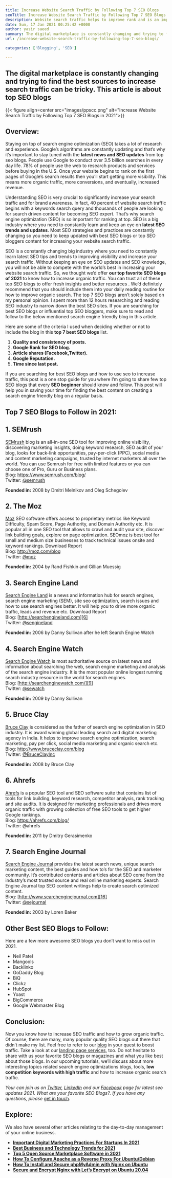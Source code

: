 ```yaml
---
title: Increase Website Search Traffic by Following Top 7 SEO Blogs
seoTitle: Increase Website Search Traffic by Following Top 7 SEO Blogs
description: Website search traffic helps to improve rank and is an important driver of business growth. This article is about how to increase website search traffic?
date: Sun, 17 Jan 2021 00:25:42 +0000
author: yasir saeed
summary: The digital marketplace is constantly changing and trying to find the best sources to increase search traffic can be tricky. This article is about top SEO blogs
url: /increase-website-search-traffic-by-following-top-7-seo-blogs/

categories: ['Blogging', 'SEO']

---
```

## The digital marketplace is constantly changing and trying to find the best sources to increase search traffic can be tricky. This article is about top SEO blogs

{{< figure align=center src="images/ppscc.png" alt="Increase Website Search Traffic by Following Top 7 SEO Blogs in 2021">}}  

## Overview:

Staying on top of search engine optimization (SEO) takes a lot of research and experience. Google’s algorithms are constantly updating and that’s why it’s important to stay tuned with the **latest news and SEO updates** from top seo blogs. People use Google to conduct over 3.5 billion searches in every day life. 78% of people use the web to research products and services before buying in the U.S. Once your website begins to rank on the first pages of Google’s search results then you’ll start getting more visibility. This means more organic traffic, more conversions, and eventually, increased revenue.

Understanding SEO is very crucial to significantly increase your search traffic and for brand awareness. In fact, 40 percent of website search traffic begins with a keywords search query and thousands of people are looking for search driven content for becoming SEO expert. That’s why search engine optimization (SEO) is so important for ranking at top. SEO is a big industry where you need to constantly learn and keep an eye on **latest SEO trends and updates**. Most SEO strategies and practices are constantly changing so you need to keep updated with best SEO blogs or top SEO bloggers content for increasing your website search traffic.

SEO is a constantly changing big industry where you need to constantly learn latest SEO tips and trends to improving visibility and increase your search traffic. Without keeping an eye on SEO updates and SEO knowledge, you will not be able to compete with the world’s best in increasing your website search traffic. So, we thought we’d offer **our top favorite SEO blogs of 2021** to know how to increase organic traffic. You can trust all of these top SEO blogs to offer fresh insights and better resources . We’d definitely recommend that you should include them into your daily reading routine for how to improve organic search. The top 7 SEO blogs aren’t solely based on my personal opinion. I spent more than 12 hours researching and reading SEO industry to narrow down the best SEO sites. If you are searching for best SEO blogs or influential top SEO bloggers, make sure to read and follow to the below mentioned search engine friendly blog in this article.

Here are some of the criteria I used when deciding whether or not to include the blog in this **top 7 best SEO blogs** list.

  1. **Quality and consistency of posts.**
  2. **Google Rank for SEO blog.**
  3. **Article shares (Facebook,Twitter).**
  4. **Google Reputation.**
  5. **Time since last post.**

If you are searching for best SEO blogs and how to use seo to increase traffic, this post is a one stop guide for you where I’m going to share few top SEO blogs that every **SEO beginner** should know and follow. This post will help you in saving your time for finding the best content on creating a search engine friendly blog on a regular basis.

## Top 7 SEO Blogs to Follow in 2021:

## 1. SEMrush

[SEMrush][1] blog is an all-in-one SEO tool for improving online visibility, discovering marketing insights, doing keyword research, SEO audit of your blog, looks for back-link opportunities, pay-per-click (PPC), social media and content marketing campaigns, trusted by internet marketers all over the world. You can use Semrush for free with limited features or you can choose one of Pro, Guru or Business plans.  
Blog: <https://www.semrush.com/blog/>  
Twitter: [@semrush][2]

**Founded in:** 2008 by Dmitri Melnikov and Oleg Schegolev

## 2. The Moz

[Moz][3] SEO software offers access to proprietary metrics like Keyword Difficulty, Spam Score, Page Authority, and Domain Authority etc. It is popular all in one SEO tool that allows to crawl and audit your site, discover link building goals, explore on page optimization. SEOmoz is best tool for small and medium size businesses to track technical issues onsite and keyword rankings. Download Report  
Blog: <http://moz.com/blog>  
Twitter: [@moz][4]

**Founded in:** 2004 by Rand Fishkin and Gillian Muessig

## 3. Search Engine Land

[Search Engine Land][5] is a news and information hub for search engines, search engine marketing (SEM), site seo optimization, search issues and how to use search engines better. It will help you to drive more organic traffic, leads and revenue etc. Download Report  
Blog: [http://searchengineland.com][6]  
Twitter: [@sengineland][7]

**Founded in:** 2006 by Danny Sullivan after he left Search Engine Watch

## 4. Search Engine Watch

[Search Engine Watch][8] is most authoritative source on latest news and information about searching the web, search engine marketing and analysis of the search engine industry. It is the most popular online longest running search industry resource in the world for search engines.  
Blog: [http://searchenginewatch.com/][9]  
Twitter: [@sewatch][10]

**Founded in:** 2009 by Danny Sullivan

## 5. Bruce Clay

[Bruce Clay][11] is considered as the father of search engine optimization in SEO industry. It is award winning global leading search and digital marketing agency in India. It helps to improve search engine optimization, search marketing, pay per click, social media marketing and organic search etc.  
Blog: <http://www.bruceclay.com/blog>  
Twitter: [@BruceClayInc][12]

**Founded in:** 2008 by Bruce Clay

## 6. Ahrefs

[Ahrefs][13] is a popular SEO tool and SEO software suite that contains list of tools for link building, keyword research, competitor analysis, rank tracking and site audits. It is designed for marketing professionals and drives more organic traffic with growing collection of free SEO tools to get higher Google rankings.  
Blog: [][14]<https://ahrefs.com/blog/>  
Twitter: @ahrefs

**Founded in:** 2011 by Dmitry Gerasimenko

## 7. Search Engine Journal

[Search Engine Journal][15] provides the latest search news, unique search marketing content, the best guides and how to’s for the SEO and marketer community. It’s contributed contents and articles about SEO come from the industry’s most trusted source and real online marketing experts. Search Engine Journal top SEO content writings help to create search optimized content.  
Blog: [http://www.searchenginejournal.com][16]  
Twitter: [@sejournal][17]

**Founded in:** 2003 by Loren Baker

## Other Best SEO Blogs to Follow:

Here are a few more awesome SEO blogs you don’t want to miss out in 2021.

  * Neil Patel
  * Mangools
  * Backlinko
  * GoDaddy Blog
  * BiQ
  * Clickz
  * HubSpot
  * Yoast
  * BigCommerce
  * Google Webmaster Blog

## Conclusion:

Now you know how to increase SEO traffic and how to grow organic traffic. Of course, there are many, many popular quality SEO blogs out there that didn’t make my list. Feel free to refer to our [blog][18] in your quest to boost traffic. Take a look at our [landing page services][19], too. Do not hesitate to share with us your favorite SEO blogs or magazines and what you like best about those blogs. In our upcoming tutorials, we’ll discuss about more interesting topics related search engine optimizations blogs, tools, **low competition keywords with high traffic** and how to increase organic search traffic.

_Your can join us on [Twitter][20], [LinkedIn][21] and our [Facebook][22] page for latest seo updates 2021. What are your favorite SEO Blogs?. If you have any questions, please_ [get in touch][23].

## Explore:

We also have several other articles relating to the day-to-day management of your online business.

  * **[Important Digital Marketing Practices For Startups In 2021][24]**
  * **[Best Business and Technology Trends for 2021][25]**
  * **[Top 5 Open Source Marketplace Software in 2021][26]**
  * **[How To Configure Apache as a Reverse Proxy For Ubuntu/Debian][27]**
  * **[How To Install and Secure phpMyAdmin with Nginx on Ubuntu][28]**
  * **[Secure and Encrypt Nginx with Let’s Encrypt on Ubuntu 20.04][29]**

 [1]: https://www.semrush.com/blog/
 [2]: https://twitter.com/semrush
 [3]: http://moz.com/blog
 [4]: https://twitter.com/moz
 [5]: http://searchengineland.com
 [6]: http://searchengineland.com/
 [7]: https://twitter.com/sengineland
 [8]: http://searchenginewatch.com/
 [9]: https://searchenginewatch.com/
 [10]: https://twitter.com/sewatch
 [11]: http://www.bruceclay.com/blog
 [12]: https://twitter.com/BruceClayInc
 [13]: https://ahrefs.com/blog/
 [14]: https://www.seoorganic.co.uk/blog/
 [15]: http://www.searchenginejournal.com
 [16]: http://www.searchenginejournal.com/
 [17]: https://twitter.com/sejournal
 [18]: https://blog.containerize.com/
 [19]: https://products.containerize.com/
 [20]: https://twitter.com/containerize_co
 [21]: https://www.linkedin.com/company/containerize/
 [22]: http://facebook.com/containerize
 [23]: mailto:yasir.saeed@aspose.com
 [24]: https://blog.containerize.com/marketing-automation/important-digital-marketing-practices-for-startups-in-2021/

 [25]: https://blog.containerize.com/2021/04/23/best-business-and-technology-trends-in-2021-and-beyond/
 [26]: https://blog.containerize.com/marketplace/top-5-open-source-marketplace-software-in-2021/

 [27]: https://blog.containerize.com/web-server-solution-stack/how-to-configure-apache-as-a-reverse-proxy-for-ubuntudebian/

 [28]: https://blog.containerize.com/web-server-solution-stack/how-to-install-and-secure-phpmyadmin-with-nginx-on-ubuntu/

 [29]: https://blog.containerize.com/web-server-solution-stack/how-to-secure-nginx-with-letsencrypt-on-ubuntu-20-04/